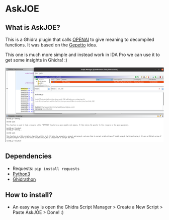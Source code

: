 # AskJOE

## What is AskJOE?
This is a Ghidra plugin that calls [OPENAI](https://openai.com/) to give meaning to decompiled functions. It was based on the [Gepetto](https://github.com/JusticeRage/Gepetto) idea.

This one is much more simple and instead work in IDA Pro we can use it to get some insights in Ghidra! :)

![AskJOE Running](/imgs/AskJOE-running.png "AskJOE Running")

## Dependencies
- Requests: `pip install requests`
- [Python3](https://www.python.org/downloads/)
- [Ghidrathon](https://github.com/mandiant/Ghidrathon)

## How to install?
- An easy way is open the Ghidra Script Manager > Create a New Script > Paste AskJOE > Done! :)